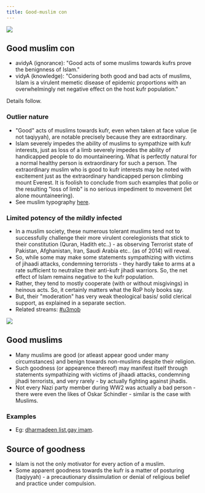 ```yaml
---
title: Good-muslim con
---
```


![](../images/islamic-public-execution.jpg)

## Good muslim con

- avidyA (ignorance): "Good acts of some muslims towards kufrs prove the benignness of Islam."
- vidyA (knowledge): "Considering both good and bad acts of muslims, Islam is a virulent memetic disease of epidemic proportions with an overwhelmingly net negative effect on the host kufr population."

Details follow.

### Outlier nature

- "Good" acts of muslims towards kufr, even when taken at face value (ie not taqiyyah), are notable precisely because they are extraordinary.
- Islam severely impedes the ability of muslims to sympathize with kufr interests, just as loss of a limb severely impedes the ability of handicapped people to do mountaineering. What is perfectly natural for a normal healthy person is extraordinary for such a person. The extraordinary muslim who is good to kufr interests may be noted with excitement just as the extraordinary handicapped person climbing mount Everest. It is foolish to conclude from such examples that polio or the resulting "loss of limb" is no serious impediment to movement (let alone mountaineering).
- See muslim typography [here](../types/).

### Limited potency of the mildly infected

- In a muslim society, these numerous tolerant muslims tend not to successfully challenge their more virulent corelegionists that stick to their constitution (Quran, Hadith etc..) - as observing Terrorist state of Pakistan, Afghanistan, Iran, Saudi Arabia etc.. (as of 2014) will reveal.
- So, while some may make some statements sympathizing with victims of jihaadi attacks, condemning terrorists - they hardly take to arms at a rate sufficient to neutralize their anti-kufr jihadi warriors. So, the net effect of Islam remains negative to the kufr population.
- Rather, they tend to mostly cooperate (with or without misgivings) in heinous acts. So, it certainly matters what the RoP holy books say.
- But, their "moderation" has very weak theological basis/ solid clerical support, as explained in a separate section.
- Related streams: [#u3mob](https://twitter.com/search?q=%23u3mob&f=live)

![](../images/islamist_maNDalas.png)


## Good muslims

- Many muslims are good (or atleast appear good under many circumstances) and benign towards non-muslims despite their religion.
- Such goodness (or appearence thereof) may manifest itself through statements sympathizing with victims of jihaadi attacks, condemning jihadi terrorists, and very rarely - by actually fighting against jihadis.
- Not every Nazi party member during WW2 was actually a bad person - there were even the likes of Oskar Schindler - similar is the case with Muslims.

### Examples

- Eg: [dharmadeen list](http://dharmadeen.com/),[gay imam](http://www.spiegel.de/international/world/gay-muslim-imam-brings-message-of-tolerance-to-europe-a-985863.html#spRedirectedFrom=www&referrrer=http://t.co/EC09h1pcc4).

## Source of goodness

- Islam is not the only motivator for every action of a muslim.
- Some apparent goodness towards the kufr is a matter of posturing (taqiyyah) - a precautionary dissimulation or denial of religious belief and practice under compulsion.

